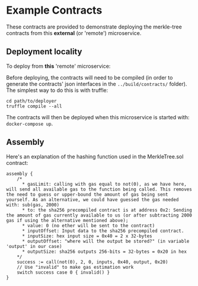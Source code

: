 # Example Contracts

These contracts are provided to demonstrate deploying the merkle-tree contracts from this **external** (or 'remote') microservice.

## Deployment locality

To deploy from **this** 'remote' microservice:

Before deploying, the contracts will need to be compiled (in order to generate the contracts' json interfaces in the `../build/contracts/` folder). The simplest way to do this is with truffle:

```solidity
cd path/to/deployer
truffle compile --all
```

The contracts will then be deployed when this microservice is started with:  
`docker-compose up`.

## Assembly

Here's an explanation of the hashing function used in the MerkleTree.sol contract:

```
assembly {
    /*
      * gasLimit: calling with gas equal to not(0), as we have here, will send all available gas to the function being called. This removes the need to guess or upper-bound the amount of gas being sent yourself. As an alternative, we could have guessed the gas needed with: sub(gas, 2000)
      * to: the sha256 precompiled contract is at address 0x2: Sending the amount of gas currently available to us (or after subtracting 2000 gas if using the alternative mentioned above);
      * value: 0 (no ether will be sent to the contract)
      * inputOffset: Input data to the sha256 precompiled contract.
      * inputSize: hex input size = 0x40 = 2 x 32-bytes
      * outputOffset: "where will the output be stored?" (in variable 'output' in our case)
      * outputSize: sha256 outputs 256-bits = 32-bytes = 0x20 in hex
    */
    success := call(not(0), 2, 0, inputs, 0x40, output, 0x20)
    // Use "invalid" to make gas estimation work
    switch success case 0 { invalid() }
}
```
